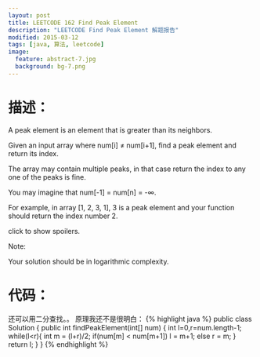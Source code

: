 ```yaml
---
layout: post
title: LEETCODE 162 Find Peak Element
description: "LEETCODE Find Peak Element 解题报告"
modified: 2015-03-12
tags: [java, 算法, leetcode]
image:
  feature: abstract-7.jpg
  background: bg-7.png
---
```


# 描述：

A peak element is an element that is greater than its neighbors.

Given an input array where num[i] ≠ num[i+1], find a peak element and return its index.

The array may contain multiple peaks, in that case return the index to any one of the peaks is fine.

You may imagine that num[-1] = num[n] = -∞.

For example, in array [1, 2, 3, 1], 3 is a peak element and your function should return the index number 2.

<!--more-->

click to show spoilers.

Note:

Your solution should be in logarithmic complexity.

# 代码：
还可以用二分查找。。 原理我还不是很明白：
{% highlight java %}
public class Solution {
    public int findPeakElement(int[] num) {
        int l=0,r=num.length-1;
        while(l<r){
            int m = (l+r)/2;
            if(num[m] < num[m+1])
                l = m+1;
            else
                r = m;
        }
        return l;
    }
}
{% endhighlight %}

